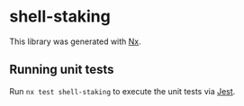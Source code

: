 # shell-staking

This library was generated with [Nx](https://nx.dev).

## Running unit tests

Run `nx test shell-staking` to execute the unit tests via [Jest](https://jestjs.io).
